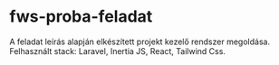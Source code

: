 # fws-proba-feladat

A feladat leírás alapján elkészített projekt kezelő rendszer megoldása. Felhasznált stack: Laravel, Inertia JS, React, Tailwind Css.

